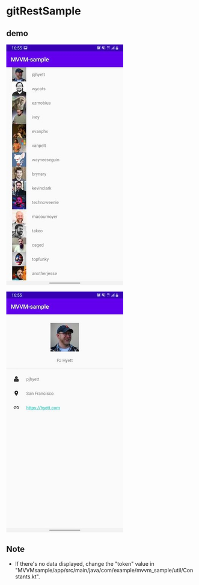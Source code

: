 # gitRestSample

## demo

![](.gitbook/assets/116155012_285708989383420_5947138365286560514_n.jpg)

![](.gitbook/assets/116285730_320722049337378_5401903663071962376_n.jpg)

## Note

* If there's no data displayed, change the "token" value in "MVVMsample/app/src/main/java/com/example/mvvm\_sample/util/Constants.kt".




